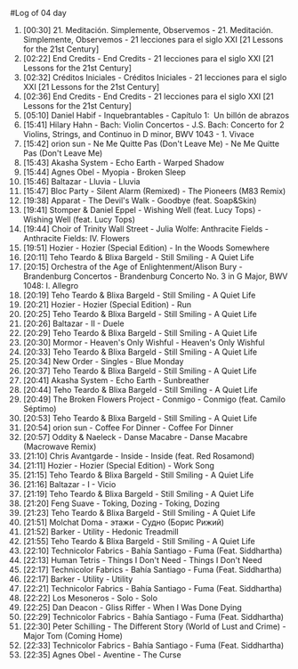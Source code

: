 #Log of 04 day

1. [00:30] 21. Meditación. Simplemente, Observemos - 21. Meditación. Simplemente, Observemos - 21 lecciones para el siglo XXI [21 Lessons for the 21st Century]
1. [02:22] End Credits - End Credits - 21 lecciones para el siglo XXI [21 Lessons for the 21st Century]
1. [02:32] Créditos Iniciales - Créditos Iniciales - 21 lecciones para el siglo XXI [21 Lessons for the 21st Century]
1. [02:36] End Credits - End Credits - 21 lecciones para el siglo XXI [21 Lessons for the 21st Century]
1. [05:10] Daniel Habif - Inquebrantables - Capítulo 1:  Un billón de abrazos
1. [15:41] Hilary Hahn - Bach: Violin Concertos - J.S. Bach: Concerto for 2 Violins, Strings, and Continuo in D minor, BWV 1043 - 1. Vivace
1. [15:42] orion sun - Ne Me Quitte Pas (Don't Leave Me) - Ne Me Quitte Pas (Don't Leave Me)
1. [15:43] Akasha System - Echo Earth - Warped Shadow
1. [15:44] Agnes Obel - Myopia - Broken Sleep
1. [15:46] Baltazar - Lluvia - Lluvia
1. [15:47] Bloc Party - Silent Alarm (Remixed) - The Pioneers (M83 Remix)
1. [19:38] Apparat - The Devil's Walk - Goodbye (feat. Soap&Skin)
1. [19:41] Stomper & Daniel Eppel - Wishing Well (feat. Lucy Tops) - Wishing Well (feat. Lucy Tops)
1. [19:44] Choir of Trinity Wall Street - Julia Wolfe: Anthracite Fields - Anthracite Fields: IV. Flowers
1. [19:51] Hozier - Hozier (Special Edition) - In the Woods Somewhere
1. [20:11] Teho Teardo & Blixa Bargeld - Still Smiling - A Quiet Life
1. [20:15] Orchestra of the Age of Enlightenment/Alison Bury - Brandenburg Concertos - Brandenburg Concerto No. 3 in G Major, BWV 1048: I. Allegro
1. [20:19] Teho Teardo & Blixa Bargeld - Still Smiling - A Quiet Life
1. [20:21] Hozier - Hozier (Special Edition) - Run
1. [20:25] Teho Teardo & Blixa Bargeld - Still Smiling - A Quiet Life
1. [20:26] Baltazar - II - Duele
1. [20:29] Teho Teardo & Blixa Bargeld - Still Smiling - A Quiet Life
1. [20:30] Mormor - Heaven's Only Wishful - Heaven's Only Wishful
1. [20:33] Teho Teardo & Blixa Bargeld - Still Smiling - A Quiet Life
1. [20:34] New Order - Singles - Blue Monday
1. [20:37] Teho Teardo & Blixa Bargeld - Still Smiling - A Quiet Life
1. [20:41] Akasha System - Echo Earth - Sunbreather
1. [20:44] Teho Teardo & Blixa Bargeld - Still Smiling - A Quiet Life
1. [20:49] The Broken Flowers Project - Conmigo - Conmigo (feat. Camilo Séptimo)
1. [20:53] Teho Teardo & Blixa Bargeld - Still Smiling - A Quiet Life
1. [20:54] orion sun - Coffee For Dinner - Coffee For Dinner
1. [20:57] Oddity & Naeleck - Danse Macabre - Danse Macabre (Macrowave Remix)
1. [21:10] Chris Avantgarde - Inside - Inside (feat. Red Rosamond)
1. [21:11] Hozier - Hozier (Special Edition) - Work Song
1. [21:15] Teho Teardo & Blixa Bargeld - Still Smiling - A Quiet Life
1. [21:16] Baltazar - I - Vicio
1. [21:19] Teho Teardo & Blixa Bargeld - Still Smiling - A Quiet Life
1. [21:20] Feng Suave - Toking, Dozing - Toking, Dozing
1. [21:23] Teho Teardo & Blixa Bargeld - Still Smiling - A Quiet Life
1. [21:51] Molchat Doma - этажи - Судно (Борис Рижий)
1. [21:52] Barker - Utility - Hedonic Treadmill
1. [21:55] Teho Teardo & Blixa Bargeld - Still Smiling - A Quiet Life
1. [22:10] Technicolor Fabrics - Bahía Santiago - Fuma (Feat. Siddhartha)
1. [22:13] Human Tetris - Things I Don't Need - Things I Don't Need
1. [22:17] Technicolor Fabrics - Bahía Santiago - Fuma (Feat. Siddhartha)
1. [22:17] Barker - Utility - Utility
1. [22:21] Technicolor Fabrics - Bahía Santiago - Fuma (Feat. Siddhartha)
1. [22:22] Los Mesoneros - Solo - Solo
1. [22:25] Dan Deacon - Gliss Riffer - When I Was Done Dying
1. [22:29] Technicolor Fabrics - Bahía Santiago - Fuma (Feat. Siddhartha)
1. [22:30] Peter Schilling - The Different Story (World of Lust and Crime) - Major Tom (Coming Home)
1. [22:33] Technicolor Fabrics - Bahía Santiago - Fuma (Feat. Siddhartha)
1. [22:35] Agnes Obel - Aventine - The Curse
